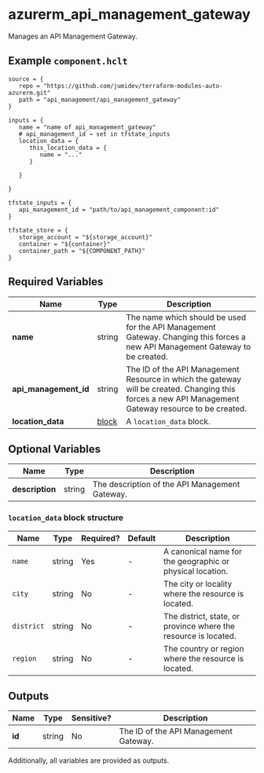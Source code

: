 # azurerm_api_management_gateway

Manages an API Management Gateway.

## Example `component.hclt`

```hcl
source = {
   repo = "https://github.com/jumidev/terraform-modules-auto-azurerm.git"   
   path = "api_management/api_management_gateway"   
}

inputs = {
   name = "name of api_management_gateway"   
   # api_management_id → set in tfstate_inputs
   location_data = {
      this_location_data = {
         name = "..."         
      }
      
   }
   
}

tfstate_inputs = {
   api_management_id = "path/to/api_management_component:id"   
}

tfstate_store = {
   storage_account = "${storage_account}"   
   container = "${container}"   
   container_path = "${COMPONENT_PATH}"   
}

```

## Required Variables

| Name | Type |  Description |
| ---- | --------- |  ----------- |
| **name** | string |  The name which should be used for the API Management Gateway. Changing this forces a new API Management Gateway to be created. | 
| **api_management_id** | string |  The ID of the API Management Resource in which the gateway will be created. Changing this forces a new API Management Gateway resource to be created. | 
| **location_data** | [block](#location_data-block-structure) |  A `location_data` block. | 

## Optional Variables

| Name | Type |  Description |
| ---- | --------- |  ----------- |
| **description** | string |  The description of the API Management Gateway. | 

### `location_data` block structure

| Name | Type | Required? | Default | Description |
| ---- | ---- | --------- | ------- | ----------- |
| `name` | string | Yes | - | A canonical name for the geographic or physical location. |
| `city` | string | No | - | The city or locality where the resource is located. |
| `district` | string | No | - | The district, state, or province where the resource is located. |
| `region` | string | No | - | The country or region where the resource is located. |



## Outputs

| Name | Type | Sensitive? | Description |
| ---- | ---- | --------- | --------- |
| **id** | string | No  | The ID of the API Management Gateway. | 

Additionally, all variables are provided as outputs.
